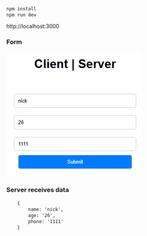 ```
npm install
npm run dev
```
http://localhost:3000

### Form

![alt text](image-1.png)

### Server receives data

```
    { 
        name: 'nick',
        age: '26',
        phone: '1111' 
    }
```